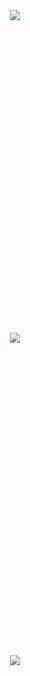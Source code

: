 <div style="text-align: center; margin-top: 200px;"><img src="images/dots_reality.png"></div>
<div style="text-align: center; margin-top: 500px;"><img src="images/dots_ideal.png"></div>
<div style="text-align: center; margin-top: 500px; margin-bottom: 500px;"><img src="images/dots_solution.png"></div>

